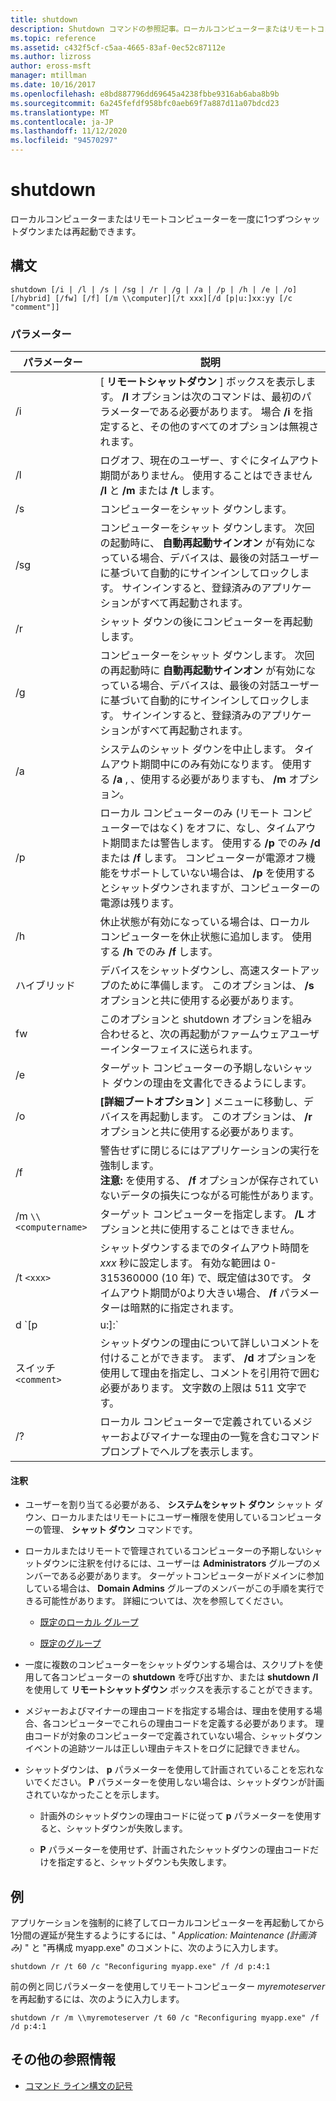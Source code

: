 ```yaml
---
title: shutdown
description: Shutdown コマンドの参照記事。ローカルコンピューターまたはリモートコンピューターを1つずつシャットダウンまたは再起動することができます。
ms.topic: reference
ms.assetid: c432f5cf-c5aa-4665-83af-0ec52c87112e
ms.author: lizross
author: eross-msft
manager: mtillman
ms.date: 10/16/2017
ms.openlocfilehash: e8bd887796dd69645a4238fbbe9316ab6aba8b9b
ms.sourcegitcommit: 6a245fefdf958bfc0aeb69f7a887d11a07bdcd23
ms.translationtype: MT
ms.contentlocale: ja-JP
ms.lasthandoff: 11/12/2020
ms.locfileid: "94570297"
---
```

# <a name="shutdown"></a>shutdown

ローカルコンピューターまたはリモートコンピューターを一度に1つずつシャットダウンまたは再起動できます。

## <a name="syntax"></a>構文

```
shutdown [/i | /l | /s | /sg | /r | /g | /a | /p | /h | /e | /o] [/hybrid] [/fw] [/f] [/m \\computer][/t xxx][/d [p|u:]xx:yy [/c "comment"]]
```

### <a name="parameters"></a>パラメーター

| パラメーター | 説明 |
|--|--|
| /i | [ **リモートシャットダウン** ] ボックスを表示します。 **/I** オプションは次のコマンドは、最初のパラメーターである必要があります。 場合 **/i** を指定すると、その他のすべてのオプションは無視されます。 |
| /l | ログオフ、現在のユーザー、すぐにタイムアウト期間がありません。 使用することはできません **/l** と **/m** または **/t** します。 |
| /s | コンピューターをシャット ダウンします。 |
| /sg | コンピューターをシャット ダウンします。 次回の起動時に、 **自動再起動サインオン** が有効になっている場合、デバイスは、最後の対話ユーザーに基づいて自動的にサインインしてロックします。 サインインすると、登録済みのアプリケーションがすべて再起動されます。 |
| /r | シャット ダウンの後にコンピューターを再起動します。 |
| /g | コンピューターをシャット ダウンします。 次回の再起動時に **自動再起動サインオン** が有効になっている場合、デバイスは、最後の対話ユーザーに基づいて自動的にサインインしてロックします。 サインインすると、登録済みのアプリケーションがすべて再起動されます。 |
| /a | システムのシャット ダウンを中止します。 タイムアウト期間中にのみ有効になります。 使用する **/a** , 、使用する必要がありますも、 **/m** オプション。 |
| /p | ローカル コンピューターのみ (リモート コンピューターではなく) をオフに、なし、タイムアウト期間または警告します。 使用する **/p** でのみ **/d** または **/f** します。 コンピューターが電源オフ機能をサポートしていない場合は、 **/p** を使用するとシャットダウンされますが、コンピューターの電源は残ります。 |
| /h | 休止状態が有効になっている場合は、ローカル コンピューターを休止状態に追加します。 使用する **/h** でのみ **/f** します。 |
| ハイブリッド | デバイスをシャットダウンし、高速スタートアップのために準備します。 このオプションは、 **/s** オプションと共に使用する必要があります。 |
| fw | このオプションと shutdown オプションを組み合わせると、次の再起動がファームウェアユーザーインターフェイスに送られます。 |
| /e | ターゲット コンピューターの予期しないシャット ダウンの理由を文書化できるようにします。 |
| /o | **[詳細ブートオプション** ] メニューに移動し、デバイスを再起動します。 このオプションは、 **/r** オプションと共に使用する必要があります。 |
| /f | 警告せずに閉じるにはアプリケーションの実行を強制します。<br>**注意:** を使用する、 **/f** オプションが保存されていないデータの損失につながる可能性があります。 |
| /m `\\<computername>` | ターゲット コンピューターを指定します。 **/L** オプションと共に使用することはできません。 |
| /t `<xxx>` | シャットダウンするまでのタイムアウト時間を *xxx* 秒に設定します。 有効な範囲は 0-315360000 (10 年) で、既定値は30です。 タイムアウト期間が0より大きい場合、 **/f** パラメーターは暗黙的に指定されます。 |
| d `[p | u:]<XX>:<YY>` | システムの再起動またはシャット ダウンの理由を一覧表示します。 サポートされているパラメーター値は次のとおりです。<ul><li>**p** -再起動またはシャットダウンが計画されていることを示します。</li><li>**u** -理由がユーザー定義であることを示します。<p>**注**<br>**P** または **u** が指定されていない場合、再起動またはシャットダウンは計画されていません。</li><li>*xx* -主な理由番号 (256 未満の正の整数) を指定します。</li><li>*yy* マイナー理由番号を指定します (正の整数、65536未満)。</li></ul> |
| スイッチ `<comment>` | シャットダウンの理由について詳しいコメントを付けることができます。 まず、 **/d** オプションを使用して理由を指定し、コメントを引用符で囲む必要があります。 文字数の上限は 511 文字です。 |
| /? | ローカル コンピューターで定義されているメジャーおよびマイナーな理由の一覧を含むコマンド プロンプトでヘルプを表示します。 |

#### <a name="remarks"></a>注釈

- ユーザーを割り当てる必要がある、 **システムをシャット ダウン** シャット ダウン、ローカルまたはリモートにユーザー権限を使用しているコンピューターの管理、 **シャット ダウン** コマンドです。

- ローカルまたはリモートで管理されているコンピューターの予期しないシャットダウンに注釈を付けるには、ユーザーは **Administrators** グループのメンバーである必要があります。 ターゲットコンピューターがドメインに参加している場合は、 **Domain Admins** グループのメンバーがこの手順を実行できる可能性があります。 詳細については、次を参照してください。

  - [既定のローカル グループ](/previous-versions/windows/it-pro/windows-server-2003/cc785098(v=ws.10))

  - [既定のグループ](/previous-versions/windows/it-pro/windows-server-2003/cc756898(v=ws.10))

- 一度に複数のコンピューターをシャットダウンする場合は、スクリプトを使用して各コンピューターの **shutdown** を呼び出すか、または **shutdown** **/I** を使用して **リモートシャットダウン** ボックスを表示することができます。

- メジャーおよびマイナーの理由コードを指定する場合は、理由を使用する場合、各コンピューターでこれらの理由コードを定義する必要があります。 理由コードが対象のコンピューターで定義されていない場合、シャットダウンイベントの追跡ツールは正しい理由テキストをログに記録できません。

- シャットダウンは、 **p** パラメーターを使用して計画されていることを忘れないでください。 **P** パラメーターを使用しない場合は、シャットダウンが計画されていなかったことを示します。

  - 計画外のシャットダウンの理由コードに従って **p** パラメーターを使用すると、シャットダウンが失敗します。

  - **P** パラメーターを使用せず、計画されたシャットダウンの理由コードだけを指定すると、シャットダウンも失敗します。

## <a name="examples"></a>例

アプリケーションを強制的に終了してローカルコンピューターを再起動してから1分間の遅延が発生するようにするには、" *Application: Maintenance (計画済み)* " と "再構成 myapp.exe" のコメントに、次のように入力します。

```
shutdown /r /t 60 /c "Reconfiguring myapp.exe" /f /d p:4:1
```

前の例と同じパラメーターを使用してリモートコンピューター *myremoteserver* を再起動するには、次のように入力します。

```
shutdown /r /m \\myremoteserver /t 60 /c "Reconfiguring myapp.exe" /f /d p:4:1
```

## <a name="additional-references"></a>その他の参照情報

- [コマンド ライン構文の記号](command-line-syntax-key.md)
